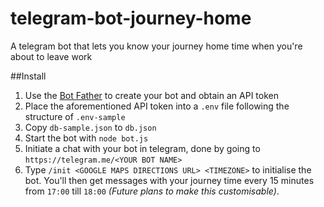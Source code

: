 # telegram-bot-journey-home
A telegram bot that lets you know your journey home time when you're about to leave work

##Install
1. Use the [Bot Father](https://core.telegram.org/bots#6-botfather) to create your bot and obtain an API token
2. Place the aforementioned API token into a `.env` file following the structure of `.env-sample`
3. Copy `db-sample.json` to `db.json`
4. Start the bot with `node bot.js`
5. Initiate a chat with your bot in telegram, done by going to `https://telegram.me/<YOUR BOT NAME>`
6. Type `/init <GOOGLE MAPS DIRECTIONS URL> <TIMEZONE>` to initialise the bot. You'll then get messages with your journey time every 15 minutes from `17:00` till `18:00` *(Future plans to make this customisable)*.
